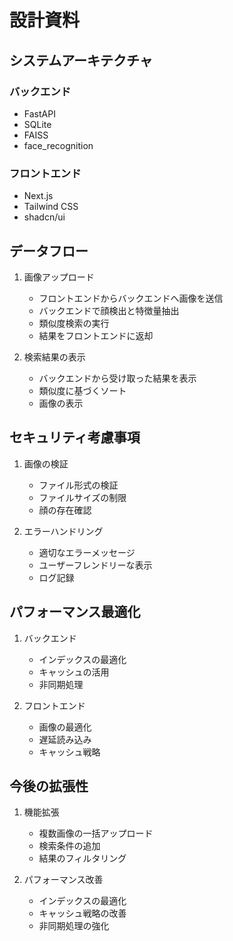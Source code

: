 # 設計資料

## システムアーキテクチャ

### バックエンド
- FastAPI
- SQLite
- FAISS
- face_recognition

### フロントエンド
- Next.js
- Tailwind CSS
- shadcn/ui

## データフロー

1. 画像アップロード
   - フロントエンドからバックエンドへ画像を送信
   - バックエンドで顔検出と特徴量抽出
   - 類似度検索の実行
   - 結果をフロントエンドに返却

2. 検索結果の表示
   - バックエンドから受け取った結果を表示
   - 類似度に基づくソート
   - 画像の表示

## セキュリティ考慮事項

1. 画像の検証
   - ファイル形式の検証
   - ファイルサイズの制限
   - 顔の存在確認

2. エラーハンドリング
   - 適切なエラーメッセージ
   - ユーザーフレンドリーな表示
   - ログ記録

## パフォーマンス最適化

1. バックエンド
   - インデックスの最適化
   - キャッシュの活用
   - 非同期処理

2. フロントエンド
   - 画像の最適化
   - 遅延読み込み
   - キャッシュ戦略

## 今後の拡張性

1. 機能拡張
   - 複数画像の一括アップロード
   - 検索条件の追加
   - 結果のフィルタリング

2. パフォーマンス改善
   - インデックスの最適化
   - キャッシュ戦略の改善
   - 非同期処理の強化